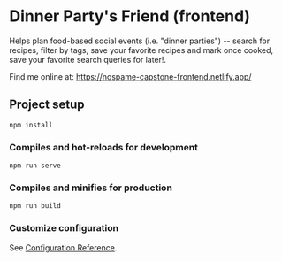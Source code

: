 # Dinner Party's Friend (frontend)
Helps plan food-based social events (i.e. "dinner parties") -- search for recipes, filter by tags, save your favorite recipes and mark once cooked, save your favorite search queries for later!.

Find me online at: https://nospame-capstone-frontend.netlify.app/

## Project setup
```
npm install
```

### Compiles and hot-reloads for development
```
npm run serve
```

### Compiles and minifies for production
```
npm run build
```

### Customize configuration
See [Configuration Reference](https://cli.vuejs.org/config/).
